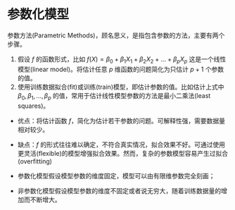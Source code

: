 # 参数化模型

参数方法(Parametric Methods)，顾名思义，是指包含参数的方法，主要有两个步骤。

1. 假设 $f$ 的函数形式，比如 $f(X)=\beta_0+\beta_1X_1+\beta_2X_2+...+\beta_pX_p$ 这是一个线性模型(linear model)。将估计任意 $p$ 维函数的问题简化为只估计 $p+1$ 个参数的值。
2. 使用训练数据拟合(fit)或训练(train)模型，即估计参数的值。比如估计上式中 $\beta_0, \beta_1,...,\beta_p$ 的值，常用于估计线性模型参数的方法是最小二乘法(least squares)。

+ 优点：将估计函数 $f$，简化为估计若干参数的问题。可解释性强，需要数据量相对较少。
+ 缺点：$f$ 的形式往往难以确定，不符合真实情况，拟合效果不好。可通过使用更灵活(flexible)的模型增强拟合效果。然而，复杂的参数模型容易产生过拟合(overfitting)

+ 参数化模型假设模型参数的维度固定，模型可以由有限维参数完全刻画；
+ 非参数化模型假设模型参数的维度不固定或者说无穷大，随着训练数据量的增加而不断增大。